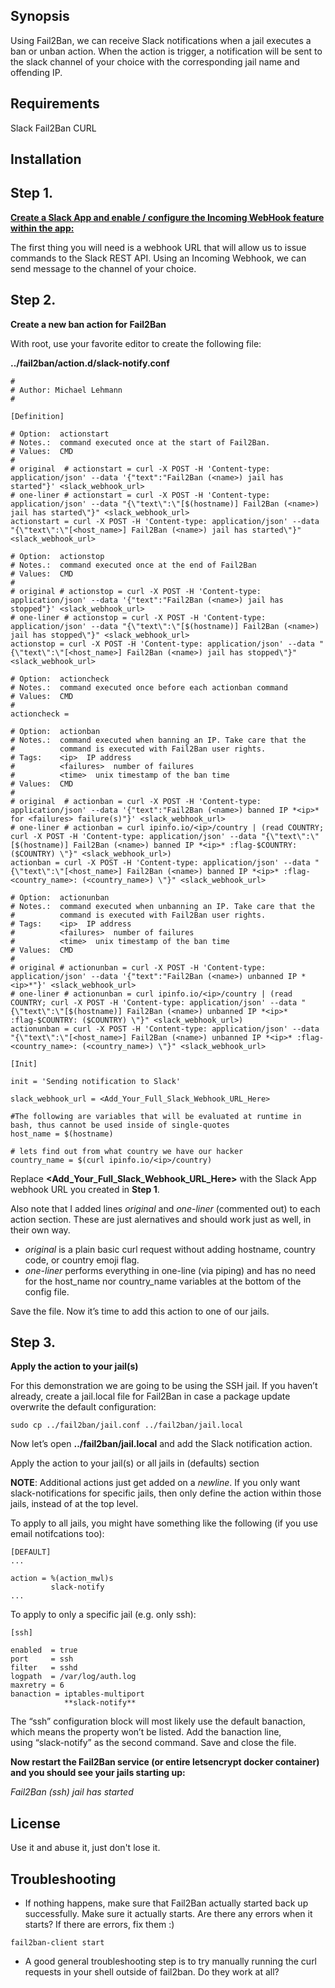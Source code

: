 ## Synopsis

Using Fail2Ban, we can receive Slack notifications when a jail executes a ban or unban action. When the action is trigger, a notification will be sent to the slack channel of your choice with the corresponding jail name and offending IP.

## Requirements

Slack
Fail2Ban
CURL


## Installation

## **Step 1.&nbsp;**

**[Create a Slack App and enable / configure the Incoming WebHook feature within the app:](https://api.slack.com/incoming-webhooks)**

The first thing you will need is a webhook URL that will allow us to issue commands to the Slack REST API. Using an Incoming Webhook, we can send message to the channel of your choice.

## **Step 2.&nbsp;**

**Create a new ban action for Fail2Ban**

With root, use your favorite editor to create the following file:

**../fail2ban/action.d/slack-notify.conf**

```
#
# Author: Michael Lehmann
#

[Definition]

# Option:  actionstart
# Notes.:  command executed once at the start of Fail2Ban.
# Values:  CMD
#
# original  # actionstart = curl -X POST -H 'Content-type: application/json' --data '{"text":"Fail2Ban (<name>) jail has started"}' <slack_webhook_url>
# one-liner # actionstart = curl -X POST -H 'Content-type: application/json' --data "{\"text\":\"[$(hostname)] Fail2Ban (<name>) jail has started\"}" <slack_webhook_url>
actionstart = curl -X POST -H 'Content-type: application/json' --data "{\"text\":\"[<host_name>] Fail2Ban (<name>) jail has started\"}" <slack_webhook_url>

# Option:  actionstop
# Notes.:  command executed once at the end of Fail2Ban
# Values:  CMD
#
# original # actionstop = curl -X POST -H 'Content-type: application/json' --data '{"text":"Fail2Ban (<name>) jail has stopped"}' <slack_webhook_url>
# one-liner # actionstop = curl -X POST -H 'Content-type: application/json' --data "{\"text\":\"[$(hostname)] Fail2Ban (<name>) jail has stopped\"}" <slack_webhook_url>
actionstop = curl -X POST -H 'Content-type: application/json' --data "{\"text\":\"[<host_name>] Fail2Ban (<name>) jail has stopped\"}" <slack_webhook_url>

# Option:  actioncheck
# Notes.:  command executed once before each actionban command
# Values:  CMD
#
actioncheck =

# Option:  actionban
# Notes.:  command executed when banning an IP. Take care that the
#          command is executed with Fail2Ban user rights.
# Tags:    <ip>  IP address
#          <failures>  number of failures
#          <time>  unix timestamp of the ban time
# Values:  CMD
#
# original  # actionban = curl -X POST -H 'Content-type: application/json' --data '{"text":"Fail2Ban (<name>) banned IP *<ip>* for <failures> failure(s)"}' <slack_webhook_url>
# one-liner # actionban = curl ipinfo.io/<ip>/country | (read COUNTRY; curl -X POST -H 'Content-type: application/json' --data "{\"text\":\"[$(hostname)] Fail2Ban (<name>) banned IP *<ip>* :flag-$COUNTRY: ($COUNTRY) \"}" <slack_webhook_url>)
actionban = curl -X POST -H 'Content-type: application/json' --data "{\"text\":\"[<host_name>] Fail2Ban (<name>) banned IP *<ip>* :flag-<country_name>: (<country_name>) \"}" <slack_webhook_url>

# Option:  actionunban
# Notes.:  command executed when unbanning an IP. Take care that the
#          command is executed with Fail2Ban user rights.
# Tags:    <ip>  IP address
#          <failures>  number of failures
#          <time>  unix timestamp of the ban time
# Values:  CMD
#
# original # actionunban = curl -X POST -H 'Content-type: application/json' --data '{"text":"Fail2Ban (<name>) unbanned IP *<ip>*"}' <slack_webhook_url>
# one-liner # actionunban = curl ipinfo.io/<ip>/country | (read COUNTRY; curl -X POST -H 'Content-type: application/json' --data "{\"text\":\"[$(hostname)] Fail2Ban (<name>) unbanned IP *<ip>* :flag-$COUNTRY: ($COUNTRY) \"}" <slack_webhook_url>)
actionunban = curl -X POST -H 'Content-type: application/json' --data "{\"text\":\"[<host_name>] Fail2Ban (<name>) unbanned IP *<ip>* :flag-<country_name>: (<country_name>) \"}" <slack_webhook_url>

[Init]

init = 'Sending notification to Slack'

slack_webhook_url = <Add_Your_Full_Slack_Webhook_URL_Here>

#The following are variables that will be evaluated at runtime in bash, thus cannot be used inside of single-quotes
host_name = $(hostname)

# lets find out from what country we have our hacker
country_name = $(curl ipinfo.io/<ip>/country)
```


Replace&nbsp;**<Add_Your_Full_Slack_Webhook_URL_Here>**&nbsp;with the Slack App webhook URL you created in **Step 1**.

Also note that I added lines *original* and *one-liner* (commented out) to each action section. These are just alernatives and should work just as well, in their own way.

* *original* is a plain basic curl request without adding hostname, country code, or country emoji flag.
* *one-liner* performs everything in one-line (via piping) and has no need for the host_name nor country_name variables at the bottom of the config file.

Save the file. Now it’s time to add this action to one of our jails.

## **Step 3.&nbsp;**

**Apply the action to your jail(s)**

For this demonstration we are going to be using the SSH jail. If you haven’t already, create a jail.local file for Fail2Ban in case a package update overwrite the default configuration:

`sudo cp ../fail2ban/jail.conf ../fail2ban/jail.local`

Now let’s open&nbsp;**../fail2ban/jail.local** and add the Slack notification action.


Apply the action to your jail(s) or all jails in (defaults) section

**NOTE**: Additional actions just get added on a *newline*.
If you only want slack-notifications for specific jails, then only define the action within those jails, instead of at the top level. 

To apply to all jails, you might have something like the following (if you use email notifcations too):

```
[DEFAULT]
...

action = %(action_mwl)s
         slack-notify
...
```

To apply to only a specific jail (e.g. only ssh): 

```
[ssh]

enabled  = true
port     = ssh
filter   = sshd
logpath  = /var/log/auth.log
maxretry = 6
banaction = iptables-multiport
            **slack-notify**
```


The&nbsp;“ssh” configuration block will most likely use the default banaction, which means the property won’t be listed. Add the banaction line, using&nbsp;“slack-notify” as the second command. Save and close the file.

**Now restart the Fail2Ban service (or entire letsencrypt docker container) and you should see your jails starting up:**

_Fail2Ban (ssh) jail has started_

## License

Use it and abuse it, just don't lose it.

## Troubleshooting

- If nothing happens, make sure that Fail2Ban actually started back up successfully. Make sure it actually starts. Are there any errors when it starts? If there are errors, fix them :)
```
fail2ban-client start
```

- A good general troubleshooting step is to try manually running the curl requests in your shell outside of fail2ban. Do they work at all?
